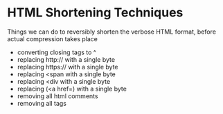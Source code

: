 # HTML Shortening Techniques

Things we can do to reversibly shorten the verbose HTML format, before actual compression takes place

* converting closing tags to ^
* replacing http:// with a single byte
* replacing https:// with a single byte
* replacing <span with a single byte
* replacing <div with a single byte
* replacing (<a href=) with a single byte
* removing all html comments
* removing all <meta> tags
